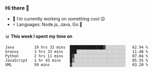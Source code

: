 ### Hi there 👋

<!--
**nodejh/nodejh** is a ✨ _special_ ✨ repository because its `README.md` (this file) appears on your GitHub profile.

Here are some ideas to get you started:

- 🔭 I’m currently working on ...
- 🌱 I’m currently learning ...
- 👯 I’m looking to collaborate on ...
- 🤔 I’m looking for help with ...
- 💬 Ask me about ...
- 📫 How to reach me: ...
- 😄 Pronouns: ...
- ⚡ Fun fact: ...
-->

- 🔭 I’m currently working on something cool :wink:
- ⚡ Languages: Node.js, Java, Go :thought_balloon:

📊 **This week I spent my time on**

<!--START_SECTION:waka-->
```text
Java         19 hrs 32 mins  ███████████████▓░░░░░░░░░   62.94 % 
Groovy       3 hrs 33 mins   ███░░░░░░░░░░░░░░░░░░░░░░   11.48 % 
Python       2 hrs 11 mins   █▓░░░░░░░░░░░░░░░░░░░░░░░   07.04 % 
JavaScript   1 hr 43 mins    █▒░░░░░░░░░░░░░░░░░░░░░░░   05.55 % 
XML          59 mins         ▓░░░░░░░░░░░░░░░░░░░░░░░░   03.20 % 
```
<!--END_SECTION:waka-->


<!--
:traffic_light: **Visitors**

![visitors](https://visitor-badge.glitch.me/badge?page_id=nodejh.nodejh)
-->
